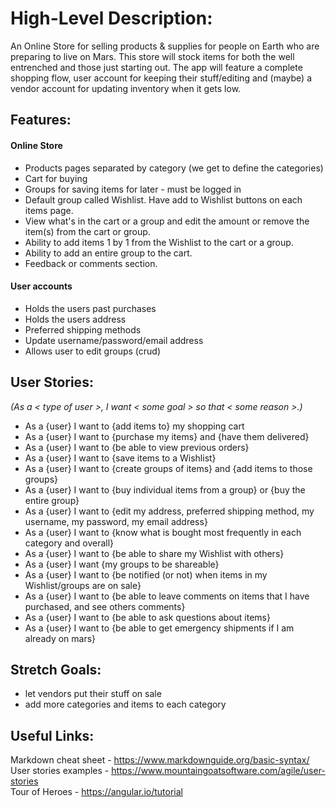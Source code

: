 # High-Level Description:
An Online Store for selling products & supplies for people on Earth who are preparing to live on Mars. This store will stock items for both the well entrenched and those just starting out. The app will feature a complete shopping flow, user account for keeping their stuff/editing and (maybe) a vendor account for updating inventory when it gets low.



## Features:
#### Online Store
* Products pages separated by category (we get to define the categories)
* Cart for buying
* Groups for saving items for later - must be logged in
* Default group called Wishlist. Have add to Wishlist buttons on each items page.
* View what's in the cart or a group and edit the amount or remove the item(s) from the cart or group.
* Ability to add items 1 by 1 from the Wishlist to the cart or a group.
* Ability to add an entire group to the cart.
* Feedback or comments section.
#### User accounts
* Holds the users past purchases
* Holds the users address
* Preferred shipping methods
* Update username/password/email address
* Allows user to edit groups (crud)

## User Stories:
*(As a < type of user >, I want < some goal > so that < some reason >.)*
* As a {user} I want to {add items to} my shopping cart
* As a {user} I want to {purchase my items} and {have them delivered}
* As a {user} I want to {be able to view previous orders}
* As a {user} I want to {save items to a Wishlist}
* As a {user} I want to {create groups of items} and {add items to those groups}
* As a {user} I want to {buy individual items from a group} or {buy the entire group}
* As a {user} I want to {edit my address, preferred shipping method, my username, my password, my email address}
* As a {user} I want to {know what is bought most frequently in each category and overall}
* As a {user} I want to {be able to share my Wishlist with others}
* As a {user} I want {my groups to be shareable}
* As a {user} I want to {be notified (or not) when items in my Wishlist/groups are on sale}
* As a {user} I want to {be able to leave comments on items that I have purchased, and see others comments}
* As a {user} I want to {be able to ask questions about items}
* As a {user} I want to {be able to get emergency shipments if I am already on mars}

## Stretch Goals:
* let vendors put their stuff on sale
* add more categories and items to each category

## Useful Links:
  Markdown cheat sheet - https://www.markdownguide.org/basic-syntax/  
  User stories examples - https://www.mountaingoatsoftware.com/agile/user-stories  
  Tour of Heroes - https://angular.io/tutorial
  
